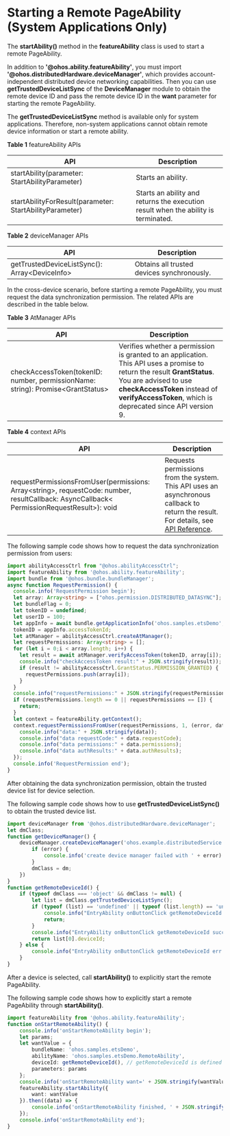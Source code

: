 # Starting a Remote PageAbility (System Applications Only)


The **startAbility()** method in the **featureAbility** class is used to start a remote PageAbility.


In addition to **'\@ohos.ability.featureAbility'**, you must import **'\@ohos.distributedHardware.deviceManager'**, which provides account-independent distributed device networking capabilities. Then you can use **getTrustedDeviceListSync** of the **DeviceManager** module to obtain the remote device ID and pass the remote device ID in the **want** parameter for starting the remote PageAbility.


The **getTrustedDeviceListSync** method is available only for system applications. Therefore, non-system applications cannot obtain remote device information or start a remote ability.

**Table 1** featureAbility APIs

| API| Description|
| -------- | -------- |
| startAbility(parameter: StartAbilityParameter)| Starts an ability.|
| startAbilityForResult(parameter: StartAbilityParameter)| Starts an ability and returns the execution result when the ability is terminated.|

**Table 2** deviceManager APIs

| API| Description|
| -------- | -------- |
| getTrustedDeviceListSync(): Array&lt;DeviceInfo&gt; | Obtains all trusted devices synchronously.|


In the cross-device scenario, before starting a remote PageAbility, you must request the data synchronization permission. The related APIs are described in the table below.

**Table 3** AtManager APIs

| API| Description|
| -------- | -------- |
| checkAccessToken(tokenID: number, permissionName: string): Promise&lt;GrantStatus&gt; | Verifies whether a permission is granted to an application. This API uses a promise to return the result **GrantStatus**. You are advised to use **checkAccessToken** instead of **verifyAccessToken**, which is deprecated since API version 9.|

**Table 4** context APIs

| API| Description|
| -------- | -------- |
| requestPermissionsFromUser(permissions: Array&lt;string&gt;, requestCode: number, resultCallback: AsyncCallback&lt; PermissionRequestResult&gt;): void | Requests permissions from the system. This API uses an asynchronous callback to return the result. For details, see [API Reference](../reference/apis/js-apis-inner-app-context.md#contextrequestpermissionsfromuser7-1).|


The following sample code shows how to request the data synchronization permission from users:

```ts
import abilityAccessCtrl from "@ohos.abilityAccessCtrl";
import featureAbility from '@ohos.ability.featureAbility';
import bundle from '@ohos.bundle.bundleManager';
async function RequestPermission() {
  console.info('RequestPermission begin');
  let array: Array<string> = ["ohos.permission.DISTRIBUTED_DATASYNC"];
  let bundleFlag = 0;
  let tokenID = undefined;
  let userID = 100;
  let appInfo = await bundle.getApplicationInfo('ohos.samples.etsDemo', bundleFlag, userID);
  tokenID = appInfo.accessTokenId;
  let atManager = abilityAccessCtrl.createAtManager();
  let requestPermissions: Array<string> = [];
  for (let i = 0;i < array.length; i++) {
    let result = await atManager.verifyAccessToken(tokenID, array[i]);
    console.info("checkAccessToken result:" + JSON.stringify(result));
    if (result != abilityAccessCtrl.GrantStatus.PERMISSION_GRANTED) {
      requestPermissions.push(array[i]);
    }
  }
  console.info("requestPermissions:" + JSON.stringify(requestPermissions));
  if (requestPermissions.length == 0 || requestPermissions == []) {
    return;
  }
  let context = featureAbility.getContext();
  context.requestPermissionsFromUser(requestPermissions, 1, (error, data)=>{
    console.info("data:" + JSON.stringify(data));
    console.info("data requestCode:" + data.requestCode);
    console.info("data permissions:" + data.permissions);
    console.info("data authResults:" + data.authResults);
  });
  console.info('RequestPermission end');
}
```


After obtaining the data synchronization permission, obtain the trusted device list for device selection.


The following sample code shows how to use **getTrustedDeviceListSync()** to obtain the trusted device list.

```ts
import deviceManager from '@ohos.distributedHardware.deviceManager';  
let dmClass;  
function getDeviceManager() {
    deviceManager.createDeviceManager('ohos.example.distributedService', (error, dm) => {
        if (error) {
            console.info('create device manager failed with ' + error)
        }
        dmClass = dm;
    })
}
function getRemoteDeviceId() {      
    if (typeof dmClass === 'object' && dmClass != null) {          
        let list = dmClass.getTrustedDeviceListSync();          
        if (typeof (list) == 'undefined' || typeof (list.length) == 'undefined') {            
            console.info("EntryAbility onButtonClick getRemoteDeviceId err: list is null");            
            return;          
        }          
        console.info("EntryAbility onButtonClick getRemoteDeviceId success:" + list[0].deviceId);          
        return list[0].deviceId;      
    } else {          
        console.info("EntryAbility onButtonClick getRemoteDeviceId err: dmClass is null");      
    }  
}
```


After a device is selected, call **startAbility()** to explicitly start the remote PageAbility.


The following sample code shows how to explicitly start a remote PageAbility through **startAbility()**.

```ts
import featureAbility from '@ohos.ability.featureAbility';
function onStartRemoteAbility() {  
    console.info('onStartRemoteAbility begin');  
    let params;  
    let wantValue = {      
        bundleName: 'ohos.samples.etsDemo',      
        abilityName: 'ohos.samples.etsDemo.RemoteAbility',      
        deviceId: getRemoteDeviceId(), // getRemoteDeviceId is defined in the preceding sample code.
        parameters: params  
    };  
    console.info('onStartRemoteAbility want=' + JSON.stringify(wantValue));  
    featureAbility.startAbility({      
        want: wantValue  
    }).then((data) => {      
        console.info('onStartRemoteAbility finished, ' + JSON.stringify(data));  
    });  
    console.info('onStartRemoteAbility end');  
}
```
